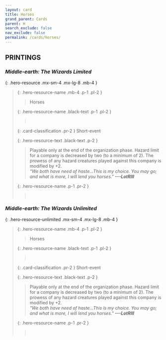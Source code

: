 ```yaml
---
layout: card
title: Horses
grand_parent: Cards
parent: H
search_exclude: false
nav_exclude: false
permalink: /cards/horses/
---
```


## PRINTINGS


### _Middle-earth: The Wizards Limited_

{: .hero-resource .mx-sm-4 .mx-lg-8 .mb-4 }
> {: .hero-resource-name .mb-4 .p-1 .pl-2 }
> > <div class="card-mp"></div>
> > <div class="card-name">Horses</div>
>
> {: .hero-resource-name .black-text .p-1 .pl-2 }
> > &nbsp;
>
> {: .card-classification .pr-2 }
> Short-event
>
> {: .hero-resource-text .black-text .p-2 }
> > Playable only at the end of the organization phase. Hazard limit for a company is decreased by two (to a minimum of 2). The prowess of any hazard creatures played against this company is modified by +2. <br>_"We both have need of haste...This is my choice. You may go; and what is more, I will lend you horses."_ ***---&#65279;LotRIII*** 
> 
> {: .hero-resource-name .p-1 .pr-2 }
> > <div class="card-shield"></div>
> > <div class="card-corruption">&nbsp;</div>

### _Middle-earth: The Wizards Unlimited_

{: .hero-resource-unlimited .mx-sm-4 .mx-lg-8 .mb-4 }
> {: .hero-resource-name .mb-4 .p-1 .pl-2 }
> > <div class="card-mp"></div>
> > <div class="card-name">Horses</div>
>
> {: .hero-resource-name .black-text .p-1 .pl-2 }
> > &nbsp;
>
> {: .card-classification .pr-2 }
> Short-event
>
> {: .hero-resource-text .black-text .p-2 }
> > Playable only at the end of the organization phase. Hazard limit for a company is decreased by two (to a minimum of 2). The prowess of any hazard creatures played against this company is modified by +2. <br>_"We both have need of haste...This is my choice. You may go; and what is more, I will lend you horses."_ ***---&#65279;LotRIII*** 
> 
> {: .hero-resource-name .p-1 .pr-2 }
> > <div class="card-shield"></div>
> > <div class="card-corruption">&nbsp;</div>
